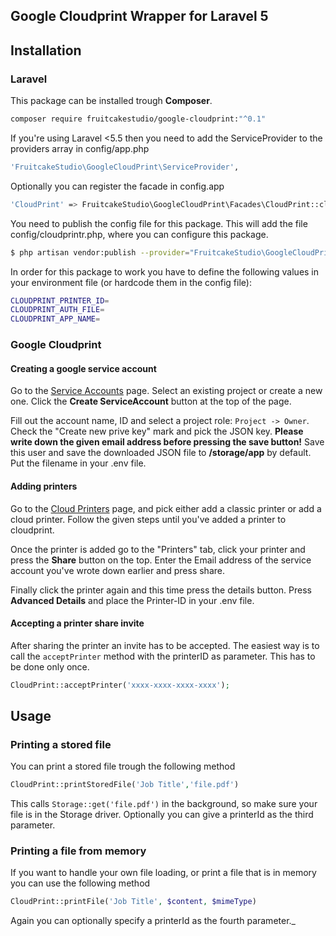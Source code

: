 ## Google Cloudprint Wrapper for Laravel 5

## Installation
### Laravel
This package can be installed trough **Composer**.

```sh
composer require fruitcakestudio/google-cloudprint:"^0.1"
```

If you're using Laravel <5.5 then you need to add the ServiceProvider to the providers array in config/app.php
```sh
'FruitcakeStudio\GoogleCloudPrint\ServiceProvider',
```

Optionally you can register the facade in config.app
```sh
'CloudPrint' => FruitcakeStudio\GoogleCloudPrint\Facades\CloudPrint::class,
```

You need to publish the config file for this package. This will add the file config/cloudprintr.php, where you can configure this package.

```sh
$ php artisan vendor:publish --provider="FruitcakeStudio\GoogleCloudPrint\ServiceProvider" --tag=config
```

In order for this package to work you have to define the following values in your environment file (or hardcode them in the config file):
```sh
CLOUDPRINT_PRINTER_ID=
CLOUDPRINT_AUTH_FILE=
CLOUDPRINT_APP_NAME=
```

### Google Cloudprint
#### Creating a google service account
Go to the [Service Accounts](https://console.developers.google.com/iam-admin/serviceaccounts) page. Select an existing project or create a new one. Click the **Create ServiceAccount** button at the top of the page.

Fill out the account name, ID and select a project role: `Project -> Owner`. Check the "Create new prive key" mark and pick the JSON key. **Please write down the given email address before pressing the save button!** Save this user and save the downloaded JSON file to **/storage/app** by default. Put the filename in your .env file.

#### Adding printers
 Go to the [Cloud Printers](https://www.google.com/cloudprint#printers) page, and pick either add a classic printer or add a cloud printer. Follow the given steps until you've added a printer to cloudprint.
 
 Once the printer is added go to the "Printers" tab, click your printer and press the **Share** button on the top. Enter the Email address of the service account you've wrote down earlier and press share.
 
 Finally click the printer again and this time press the details button. Press **Advanced Details** and place the Printer-ID in your .env file.
 
 
#### Accepting a printer share invite
After sharing the printer an invite has to be accepted. The easiest way is to call the `acceptPrinter` method with the printerID as parameter. This has to be done only once.
```php
CloudPrint::acceptPrinter('xxxx-xxxx-xxxx-xxxx');
```

## Usage
### Printing a stored file
You can print a stored file trough the following method
```php
CloudPrint::printStoredFile('Job Title','file.pdf')
```
This calls `Storage::get('file.pdf')` in the background, so make sure your file is in the Storage driver. Optionally you can give a printerId as the third parameter.

### Printing a file from memory
If you want to handle your own file loading, or print a file that is in memory you can use the following method
```php
CloudPrint::printFile('Job Title', $content, $mimeType)
``` 

Again you can optionally specify a printerId as the fourth parameter._

